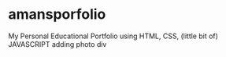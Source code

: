  # amansporfolio     
My Personal Educational Portfolio using HTML, CSS, (little bit of) JAVASCRIPT
adding photo div  
 
 
